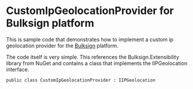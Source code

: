 # CustomIpGeolocationProvider for Bulksign platform
This is sample code that demonstrates how to implement a custom ip geolocation provider for the [Bulksign](https://bulksign.com) platform.

The code itself is very simple. This references the Bulksign.Extensibility library from NuGet and contains a class that implements the IIPGeolocation interface. 

```
public class CustomIpGeolocationProvider : IIPGeolocation
```



